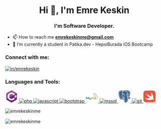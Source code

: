 <h1 align="center">Hi 👋, I'm Emre Keskin</h1>
<h3 align="center">I'm Software Developer.</h3>

- 📫 How to reach me **emrekeskinme@gmail.com**
- 🌱 I’m currently a student in Patika.dev - HepsiBurada iOS Bootcamp

<h3 align="left">Connect with me:</h3>
<p align="left">
<a href="https://linkedin.com/in/emrekeskin" target="blank"><img align="center" src="https://raw.githubusercontent.com/rahuldkjain/github-profile-readme-generator/master/src/images/icons/Social/linked-in-alt.svg" alt="in/emrekeskin" height="30" width="40" /></a>
</p>

<h3 align="left">Languages and Tools:</h3>
<p align="left">
<a href="https://dotnet.microsoft.com/learn/csharp" target="_blank"> <img src="https://raw.githubusercontent.com/devicons/devicon/master/icons/csharp/csharp-original.svg" alt="csharp" width="40" height="40"/> </a> 
<a href="https://www.php.net/" target="_blank"> <img src="https://raw.githubusercontent.com/jmnote/z-icons/master/svg/php.svg" alt="php" width="40" height="40"/> </a> 
<a href="https://www.javascript.com/" target="_blank"> <img src="https://raw.githubusercontent.com/jmnote/z-icons/master/svg/javascript.svg" alt="javascript" width="40" height="40"/> </a> 
<a href="https://getbootstrap.com/" target="_blank"> <img src="https://raw.githubusercontent.com/jmnote/z-icons/master/svg/bootstrap.svg" alt="bootstrap" width="40" height="40"/> </a> 
<a href="https://www.mysql.com/" target="_blank"> <img src="https://raw.githubusercontent.com/devicons/devicon/2ae2a900d2f041da66e950e4d48052658d850630/icons/mysql/mysql-original-wordmark.svg" alt="mysql" width="40" height="40"/> </a> 
<a href="https://www.sqlservertutorial.net/" target="_blank"> <img src="https://www.sqlservertutorial.net/wp-content/uploads/sql-server-tutorial.svg" alt="mssql" width="40" height="40"/> </a> 
<a href="https://www.postgresql.org/" target="_blank"> <img src="https://raw.githubusercontent.com/devicons/devicon/2ae2a900d2f041da66e950e4d48052658d850630/icons/postgresql/postgresql-original.svg" alt="postgresql" width="40" height="40"/> </a> 
<a href="https://git-scm.com/" target="_blank"> <img src="https://www.vectorlogo.zone/logos/git-scm/git-scm-icon.svg" alt="git" width="40" height="40"/> </a> 
<a href="https://developer.apple.com/swift/" target="_blank"> <img src="https://raw.githubusercontent.com/devicons/devicon/master/icons/swift/swift-original.svg" alt="swift" width="40" height="40"/> </a> 
<!-- <a href="https://www.figma.com/" target="_blank"> <img src="https://www.vectorlogo.zone/logos/figma/figma-icon.svg" alt="figma" width="40" height="40"/> </a>
</p> -->

<p><img align="center" src="https://github-readme-stats.vercel.app/api/top-langs?username=emrekeskinme&show_icons=true&locale=en&layout=compact" alt="emrekeskinme" /></p>

<p><img align="center" src="https://github-readme-streak-stats.herokuapp.com/?user=emrekeskinme&" alt="emrekeskinme" /></p>
